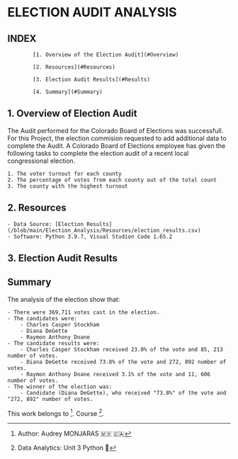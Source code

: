 # **ELECTION AUDIT ANALYSIS**

## **INDEX**

            [1. Overview of the Election Audit](#Overview)

            [2. Resources](#Resources)

            [3. Election Audit Results](#Results)

            [4. Summary](#Summary)



## **1. Overview of Election Audit**
The Audit performed for the Colorado Board of Elections was successfull. For this Project, the election commision requested to add additional data to complete the Audit.
A Colorado Board of Elections employee has given the following tasks to complete the election audit of a recent local congressional election.

    1. The voter turnout for each county
    2. The percentage of votes from each county out of the total count
    3. The county with the highest turnout

## **2. Resources**
    - Data Source: [Election Results](/blob/main/Election_Analysis/Resources/election_results.csv)
    - Software: Python 3.9.7, Visual Studion Code 1.65.2

## **3. Election Audit Results**

## **Summary**
The analysis of the election show that:

    - There were 369,711 votes cast in the election.
    - The candidates were:
        - Charles Casper Stockham
        - Diana DeGette
        - Raymon Anthony Doane
    - The candidate results were:
        - Charles Casper Stockham received 23.0% of the vote and 85, 213 number of votes.
        - Diana DeGette received 73.8% of the vote and 272, 892 number of votes.
        - Raymon Anthony Doane received 3.1% of the vote and 11, 606 number of votes.
    - The winner of the election was:
        - Candidate (Diana DeGette), who received "73.8%" of the vote and "272, 892" number of votes.


This work belongs to [^1].
Course [^2].
[^note]:
[^1]: Author: Audrey MONJARAS :mexico: :canada:
[^2]: Data Analytics: Unit 3 Python :snake:
